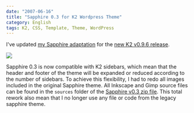 ```yaml
---
date: "2007-06-16"
title: "Sapphire 0.3 for K2 Wordpress Theme"
category: English
tags: K2, CSS, Template, Theme, WordPress
---
```


I've updated
[my Sapphire adaptation](https://kevin.deldycke.com/2007/03/sapphire-style-for-k2-wordpress-theme/)
for the
[new K2 v0.9.6 release](https://web.archive.org/web/20140626230528/https://getk2.com/2007/06/k2-v096-released/).

![]({attach}sapphire-style-for-k2-03-wordpress-theme.png)

Sapphire 0.3 is now compatible with K2 sidebars, which mean that the header and
footer of the theme will be expanded or reduced according to the number of
sidebars. To achieve this flexibility, I had to redo all images included in the
original Sapphire theme. All Inkscape and Gimp source files can be found in the
`sources` folder of the
[Sapphire v0.3 zip file](https://github.com/kdeldycke/sapphire/archive/sapphire-0.3.zip).
This total rework also mean that I no longer use any file or code from the
legacy sapphire theme.
